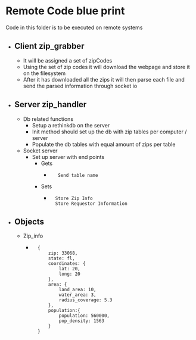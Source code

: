 # Remote Code blue print

Code in this folder is to be executed on remote systems

-   Client zip_grabber
    -   
    -   It will be assigned a set of zipCodes
    -   Using the set of zip codes it will download the webpage 
    and store it on the filesystem
    -   After it has downloaded all the zips it will then parse 
    each file and send the parsed information through socket io
    
-   Server zip_handler
    -
    -   Db related functions
        -   Setup a rethinkdb on the server 
        -   Init method should set up the db with zip tables per computer / server  
        -   Populate the db tables with equal amount of zips per table
    -   Socket server 
        -   Set up server with end points   
            -   Gets
                -        Send table name
            -   Sets
                -       Store Zip Info
                        Store Requestor Information

-   Objects
    -   
    - Zip_info
        -       {
                    zip: 33068,
                    state: fl,
                    coordinates: {
                        lat: 20,
                        long: 20
                    },
                    area: {
                        land_area: 10,
                        water_area: 3,
                        radius_coverage: 5.3
                    },
                    population:{
                        population: 560000,
                        pop_density: 1563
                    }
                }
        
        